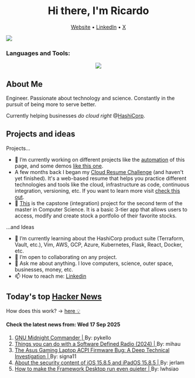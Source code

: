 
<!-- This is an HTML comment in your markdown file -->

<h1 align="center">Hi there, I'm Ricardo</h1>
<p align="center">
  <a href="https://ricardorompar.com" target="_blank">Website</a> •
  <a href="https://www.linkedin.com/in/ricardorompar/" target="_blank">LinkedIn</a> •
  <a href="https://twitter.com/ricardorompar" target="_blank">X</a>
</p>
<img src="https://badges.pufler.dev/visits/{ricardorompar}/{ricardorompar}"/>

<h3 align="left">Languages and Tools:</h3>
<p align="center">
  <a href="https://skillicons.dev" target="_blank">
    <img src="https://skillicons.dev/icons?i=terraform,aws,gcp,azure,git,python,kubernetes,react,js,docker,ubuntu" />
  </a>
</p>

<h2>About Me</h2>
Engineer. Passionate about technology and science. Constantly in the pursuit of being more to serve better.

Currently helping businesses <i>do cloud right</i> @<a href="https://github.com/hashicorp" target="_blank">HashiCorp</a>.

<h2>Projects and ideas</h2>
Projects...
<ul>
  <li>🔭 I’m currently working on different projects like the <a href="https://github.com/ricardorompar/ricardorompar/blob/main/automate.py">automation</a> of this page, and some demos <a href="https://github.com/ricardorompar/boundary-ansible-demo">like this one</a>.
  </li>

  <li >A few months back I began my <a href="https://github.com/ricardorompar/cloudResumeChallenge">Cloud Resume Challenge</a> (and haven't yet finished). It's a web-based resume that helps you practice different technologies and tools like the cloud, infrastructure as code, continuous integration, versioning, etc. If you want to learn more visit <a href="https://cloudresumechallenge.dev/docs/the-challenge/aws/" target="_blank">check this out</a>.
  </li>

  <li>🔭 <a href="https://github.com/ricardorompar/capstoneT2">This</a> is the capstone (integration) project for the second term of the master in Computer Science. It is a basic 3-tier app that allows users to access, modify and create stock a portfolio of their favorite stocks.
  </li>
</ul>
...and Ideas
<ul>
  <li>🌱 I’m currently learning about the HashiCorp product suite (Terraform, Vault, etc.), Vim, AWS, GCP, Azure, Kubernetes, Flask, React, Docker, etc.
  </li>
  <li>👯 I’m open to collaborating on any project.</li>
  <li>💬 Ask me about anything. I love computers, science, outer space, businesses, money, etc.</li>
  <li>📫 How to reach me: <a href="https://www.linkedin.com/in/ricardorompar/" target="_blank">Linkedin</a></li>
</ul>

<h2>Today's top <a href='https://news.ycombinator.com/' target="_blank">Hacker News</a></h2>
How does this work? -> <a href='./AUTOMATIC.md'>here 💡</a>

<h4>Check the latest news from: Wed 17 Sep 2025</h4>
<ol>
<li>
    <a href=https://midnight-commander.org/ target="_blank">
        GNU Midnight Commander |
    </a>
    By: pykello
</li>

<li>
    <a href=https://blinry.org/50-things-with-sdr/ target="_blank">
        Things you can do with a Software Defined Radio (2024) |
    </a>
    By: mihau
</li>

<li>
    <a href=https://github.com/Zephkek/Asus-ROG-Aml-Deep-Dive target="_blank">
        The Asus Gaming Laptop ACPI Firmware Bug: A Deep Technical Investigation |
    </a>
    By: signa11
</li>

<li>
    <a href=https://support.apple.com/en-us/125142 target="_blank">
        About the security content of iOS 15.8.5 and iPadOS 15.8.5 |
    </a>
    By: jerlam
</li>

<li>
    <a href=https://noctua.at/en/how-to-make-the-framework-desktop-run-even-quieter target="_blank">
        How to make the Framework Desktop run even quieter |
    </a>
    By: lwhsiao
</li>
</ol>